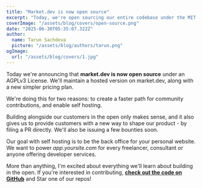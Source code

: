 ```yaml
---
title: "Market.dev is now open source"
excerpt: "Today, we're open sourcing our entire codebase under the MIT License."
coverImage: "/assets/blog/covers/open-source.png"
date: "2025-06-30T05:35:07.322Z"
author:
  name: Tarun Sachdeva
  picture: "/assets/blog/authors/tarun.png"
ogImage:
  url: "/assets/blog/covers/1.jpg"
---
```


Today we're announcing that **market.dev is now open source** under an AGPLv3 License. We'll maintain a hosted version on market.dev, along with a new simpler pricing plan.

We're doing this for two reasons: to create a faster path for community contributions, and enable self hosting.

Building alongside our customers in the open only makes sense, and it also gives us to provide customers with a new way to shape our product - by filing a PR directly. We'll also be issuing a few bounties soon.

Our goal with self hosting is to be the back office for your personal website. We want to power *app.yoursite.com* for every freelancer, consultant or anyone offering developer services.

More than anything, I'm excited about everything we'll learn about building in the open. If you're interested in contributing, **[check out the code on GitHub](https://github.com/market-dot-dev/)** and Star one of our repos!
